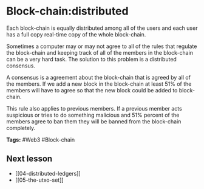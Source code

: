 # Block-chain:distributed
Each block-chain is equally distributed among all of the users and each user has a full copy real-time copy of the whole block-chain.

Sometimes a computer may or may not agree to all of the rules that regulate the block-chain and keeping track of all of the members in the block-chain can be a very hard task. The solution to this problem is a distributed consensus.

A consensus is a agreement about the block-chain that is agreed by all of the members. If we add a new block in the block-chain at least 51% of the members will have to agree so that the new block could be added to block-chain.

This rule also applies to previous members. If a previous member acts suspicious or tries to do something malicious and 51% percent of the members agree to ban them they will be banned from the block-chain completely.

**Tags:** #Web3 #Block-chain 

## Next lesson
- [[04-distributed-ledgers]]
- [[05-the-utxo-set]]